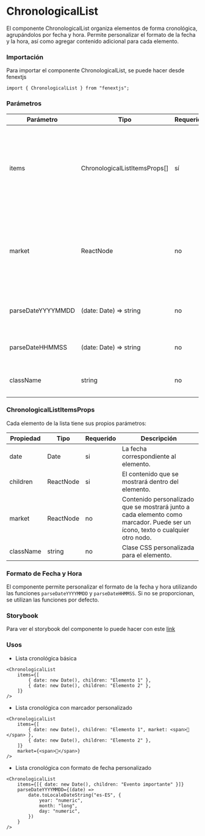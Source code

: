 # ChronologicalList

El componente ChronologicalList organiza elementos de forma cronológica, agrupándolos por fecha y hora. Permite personalizar el formato de la fecha y la hora, así como agregar contenido adicional para cada elemento.

### Importación

Para importar el componente ChronologicalList, se puede hacer desde fenextjs

```tsx copy
import { ChronologicalList } from "fenextjs";
```

### Parámetros

| Parámetro         | Tipo                          | Requerido | Default           | Descripcion                                                                                                                         |
| ----------------- | ----------------------------- | --------- | ----------------- | ----------------------------------------------------------------------------------------------------------------------------------- |
| items             | ChronologicalListItemsProps[] | sí        | undefined         | Lista de elementos que se mostrarán en la lista cronológica, cada uno con su respectiva fecha, contenido y posible personalización. |
| market            | ReactNode                     | no        | undefined         | Contenido personalizado que se mostrará junto a cada elemento como marcador. Puede ser un ícono, texto o cualquier otro nodo.       |
| parseDateYYYYMMDD | (date: Date) =\> string       | no        | parseDateYYYYMMDD | Función para parsear la fecha en el formato 'YYYY-MM-DD'.                                                                           |
| parseDateHHMMSS   | (date: Date) =\> string       | no        | getTimeToText     | Función para parsear la hora en el formato 'HH:MM:SS'.                                                                              |
| className         | string                        | no        | ''                | Clase CSS personalizada para el componente.                                                                                         |

### ChronologicalListItemsProps

Cada elemento de la lista tiene sus propios parámetros:

| Propiedad | Tipo      | Requerido | Descripción                                                                                                                   |
| --------- | --------- | --------- | ----------------------------------------------------------------------------------------------------------------------------- |
| date      | Date      | si        | La fecha correspondiente al elemento.                                                                                         |
| children  | ReactNode | si        | El contenido que se mostrará dentro del elemento.                                                                             |
| market    | ReactNode | no        | Contenido personalizado que se mostrará junto a cada elemento como marcador. Puede ser un ícono, texto o cualquier otro nodo. |
| className | string    | no        | Clase CSS personalizada para el elemento.                                                                                     |

### Formato de Fecha y Hora

El componente permite personalizar el formato de la fecha y hora utilizando las funciones `parseDateYYYYMMDD` y `parseDateHHMMSS`. Si no se proporcionan, se utilizan las funciones por defecto.

### Storybook

Para ver el storybook del componente lo puede hacer con este [link](https://fenextjs-component-storybook.vercel.app/?path=/story/chronologicallist-chronologicallist--index)

### Usos

-   Lista cronológica básica

```tsx copy
<ChronologicalList
    items={[
        { date: new Date(), children: "Elemento 1" },
        { date: new Date(), children: "Elemento 2" },
    ]}
/>
```

-   Lista cronológica con marcador personalizado

```tsx copy
<ChronologicalList
    items={[
        { date: new Date(), children: "Elemento 1", market: <span>🌟</span> },
        { date: new Date(), children: "Elemento 2" },
    ]}
    market={<span>🔔</span>}
/>
```

-   Lista cronológica con formato de fecha personalizado

```tsx copy
<ChronologicalList
    items={[{ date: new Date(), children: "Evento importante" }]}
    parseDateYYYYMMDD={(date) =>
        date.toLocaleDateString("es-ES", {
            year: "numeric",
            month: "long",
            day: "numeric",
        })
    }
/>
```
